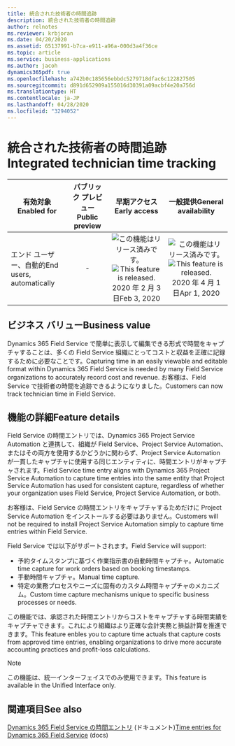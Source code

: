 ```yaml
---
title: 統合された技術者の時間追跡
description: 統合された技術者の時間追跡
author: relnotes
ms.reviewer: krbjoran
ms.date: 04/20/2020
ms.assetid: 65137991-b7ca-e911-a96a-000d3a4f36ce
ms.topic: article
ms.service: business-applications
ms.author: jacoh
dynamics365pdf: true
ms.openlocfilehash: a742b0c185656ebbdc5279718dfac6c122827505
ms.sourcegitcommit: d891d652909a155016d30391a09acbf4e20a756d
ms.translationtype: HT
ms.contentlocale: ja-JP
ms.lasthandoff: 04/28/2020
ms.locfileid: "3294052"
---
```

# <a name="integrated-technician-time-tracking"></a><span data-ttu-id="9cc90-103">統合された技術者の時間追跡</span><span class="sxs-lookup"><span data-stu-id="9cc90-103">Integrated technician time tracking</span></span>


| <span data-ttu-id="9cc90-104">有効対象</span><span class="sxs-lookup"><span data-stu-id="9cc90-104">Enabled for</span></span>    |  <span data-ttu-id="9cc90-105">パブリック プレビュー</span><span class="sxs-lookup"><span data-stu-id="9cc90-105">Public preview</span></span> | <span data-ttu-id="9cc90-106">早期アクセス</span><span class="sxs-lookup"><span data-stu-id="9cc90-106">Early access</span></span> | <span data-ttu-id="9cc90-107">一般提供</span><span class="sxs-lookup"><span data-stu-id="9cc90-107">General availability</span></span> | 
| ---------- | :----------: |:----------: |:----------: |
|<span data-ttu-id="9cc90-108">エンド ユーザー、自動的</span><span class="sxs-lookup"><span data-stu-id="9cc90-108">End users, automatically</span></span>|-|<span data-ttu-id="9cc90-109">![この機能はリリース済みです。](/dynamics365-release-plan/media/green-checkmark.png "この機能はリリース済みです。")</span><span class="sxs-lookup"><span data-stu-id="9cc90-109">![This feature is released.](/dynamics365-release-plan/media/green-checkmark.png "This feature is released.")</span></span> <span data-ttu-id="9cc90-110">2020 年 2 月 3 日</span><span class="sxs-lookup"><span data-stu-id="9cc90-110">Feb 3, 2020</span></span>| <span data-ttu-id="9cc90-111">![この機能はリリース済みです。](/dynamics365-release-plan/media/green-checkmark.png "この機能はリリース済みです。")</span><span class="sxs-lookup"><span data-stu-id="9cc90-111">![This feature is released.](/dynamics365-release-plan/media/green-checkmark.png "This feature is released.")</span></span> <span data-ttu-id="9cc90-112">2020 年 4 月 1 日</span><span class="sxs-lookup"><span data-stu-id="9cc90-112">Apr 1, 2020</span></span>|


## <a name="business-value"></a><span data-ttu-id="9cc90-113">ビジネス バリュー</span><span class="sxs-lookup"><span data-stu-id="9cc90-113">Business value</span></span>
<!-- bv start -->
<span data-ttu-id="9cc90-114">Dynamics 365 Field Service で簡単に表示して編集できる形式で時間をキャプチャすることは、多くの Field Service 組織にとってコストと収益を正確に記録するために必要なことです。</span><span class="sxs-lookup"><span data-stu-id="9cc90-114">Capturing time in an easily viewable and editable format within Dynamics 365 Field Service is needed by many Field Service organizations to accurately record cost and revenue.</span></span> <span data-ttu-id="9cc90-115">お客様は、Field Service で技術者の時間を追跡できるようになりました。</span><span class="sxs-lookup"><span data-stu-id="9cc90-115">Customers can now track technician time in Field Service.</span></span>
<!-- bv end -->



## <a name="feature-details"></a><span data-ttu-id="9cc90-116">機能の詳細</span><span class="sxs-lookup"><span data-stu-id="9cc90-116">Feature details</span></span>
<!--feature detail start -->
<span data-ttu-id="9cc90-117">Field Service の時間エントリでは、Dynamics 365 Project Service Automation と連携して、組織が Field Service、Project Service Automation、またはその両方を使用するかどうかに関わらず、Project Service Automation が一貫したキャプチャに使用する同じエンティティに、時間エントリがキャプチャされます。</span><span class="sxs-lookup"><span data-stu-id="9cc90-117">Field Service time entry aligns with Dynamics 365 Project Service Automation to capture time entries into the same entity that Project Service Automation has used for consistent capture, regardless of whether your organization uses Field Service, Project Service Automation, or both.</span></span>

<span data-ttu-id="9cc90-118">お客様は、Field Service の時間エントリをキャプチャするためだけに Project Service Automation をインストールする必要はありません。</span><span class="sxs-lookup"><span data-stu-id="9cc90-118">Customers will not be required to install Project Service Automation simply to capture time entries within Field Service.</span></span> 

<span data-ttu-id="9cc90-119">Field Service では以下がサポートされます。</span><span class="sxs-lookup"><span data-stu-id="9cc90-119">Field Service will support:</span></span>

- <span data-ttu-id="9cc90-120">予約タイムスタンプに基づく作業指示書の自動時間キャプチャ。</span><span class="sxs-lookup"><span data-stu-id="9cc90-120">Automatic time capture for work orders based on booking timestamps.</span></span>
- <span data-ttu-id="9cc90-121">手動時間キャプチャ。</span><span class="sxs-lookup"><span data-stu-id="9cc90-121">Manual time capture.</span></span>
- <span data-ttu-id="9cc90-122">特定の業務プロセスやニーズに固有のカスタム時間キャプチャのメカニズム。</span><span class="sxs-lookup"><span data-stu-id="9cc90-122">Custom time capture mechanisms unique to specific business processes or needs.</span></span>

<span data-ttu-id="9cc90-123">この機能では、承認された時間エントリからコストをキャプチャする時間実績をキャプチャできます。これにより組織はより正確な会計実務と損益計算を推進できます。</span><span class="sxs-lookup"><span data-stu-id="9cc90-123">This feature enbles you to capture time actuals that capture costs from approved time entries, enabling organizations to drive more accurate accounting practices and profit-loss calculations.</span></span>
<!--feature detail end -->


> [!NOTE]
> <span data-ttu-id="9cc90-124">この機能は、統一インターフェイスでのみ使用できます。</span><span class="sxs-lookup"><span data-stu-id="9cc90-124">This feature is available in the Unified Interface only.</span></span>







## <a name="see-also"></a><span data-ttu-id="9cc90-125">関連項目</span><span class="sxs-lookup"><span data-stu-id="9cc90-125">See also</span></span>

<!--docs start-->
<span data-ttu-id="9cc90-126">[Dynamics 365 Field Service の時間エントリ](https://docs.microsoft.com/dynamics365/field-service/field-service-time-entry) (ドキュメント)</span><span class="sxs-lookup"><span data-stu-id="9cc90-126">[Time entries for Dynamics 365 Field Service](https://docs.microsoft.com/dynamics365/field-service/field-service-time-entry) (docs)</span></span>
<!--docs end-->
